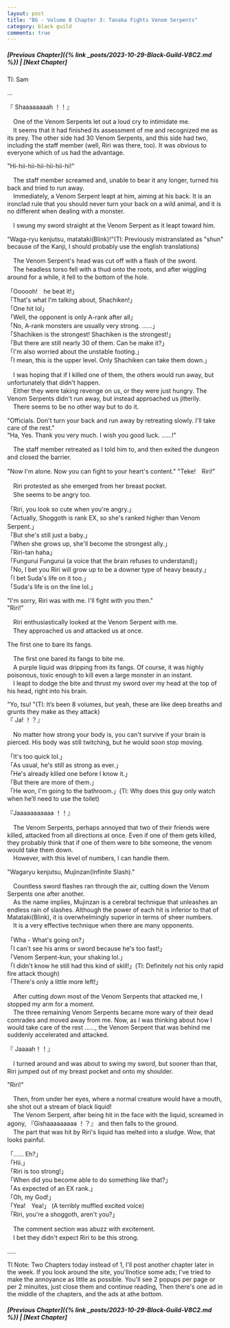```yaml
---
layout: post
title: "BG - Volume 8 Chapter 3: Tanaka Fights Venom Serpents"
category: black guild
comments: true
---
```


##### [Previous Chapter]({% link _posts/2023-10-29-Black-Guild-V8C2.md %}) \| [Next Chapter]



Tl: Sam

…


『 Shaaaaaaaah ！！』

　One of the Venom Serpents let out a loud cry to intimidate me.   
　It seems that it had finished its assessment of me and recognized me as its prey. The other side had 30 Venom Serpents, and this side had two, including the staff member (well, Riri was there, too). It was obvious to everyone which of us had the advantage.

"Hi-hii-hii-hii-hii-hii-hi!"

　The staff member screamed and, unable to bear it any longer, turned his back and tried to run away.   
　Immediately, a Venom Serpent leapt at him, aiming at his back. It is an ironclad rule that you should never turn your back on a wild animal, and it is no different when dealing with a monster.
<!--more-->

　I swung my sword straight at the Venom Serpent as it leapt toward him.

"Waga-ryu kenjutsu, matataki(Blink)!"(Tl: Previously mistranslated as "shun" because of the Kanji, I should probably use the english translations)

　The Venom Serpent's head was cut off with a flash of the sword.    
　The headless torso fell with a thud onto the roots, and after wiggling around for a while, it fell to the bottom of the hole.

「Oooooh!　he beat it!」   
「That's what I'm talking about, Shachiken!」  
「One hit lol」   
「Well, the opponent is only A-rank after all」   
「No, A-rank monsters are usually very strong. ......」   
「Shachiken is the strongest! Shachiken is the strongest!」   
「But there are still nearly 30 of them. Can he make it?」   
「I'm also worried about the unstable footing.」   
「I mean, this is the upper level. Only Shachiken can take them down.」

　I was hoping that if I killed one of them, the others would run away, but unfortunately that didn't happen.   
　Either they were taking revenge on us, or they were just hungry. The Venom Serpents didn't run away, but instead approached us jitterily.   
　There seems to be no other way but to do it.

"Officials. Don't turn your back and run away by retreating slowly. I'll take care of the rest."   
"Ha, Yes. Thank you very much. I wish you good luck. ......!"


　The staff member retreated as I told him to, and then exited the dungeon and closed the barrier.

"Now I'm alone. Now you can fight to your heart's content."
"Teke!　Riri!"

　Riri protested as she emerged from her breast pocket.   
　She seems to be angry too.

「Riri, you look so cute when you're angry.」   
「Actually, Shoggoth is rank EX, so she's ranked higher than Venom Serpent.」   
「But she's still just a baby.」   
「When she grows up, she'll become the strongest ally.」   
「Riri-tan haha」   
「Fungurui Fungurui (a voice that the brain refuses to understand)」   
「No, I bet you Riri will grow up to be a downer type of heavy beauty.」   
「I bet Suda's life on it too.」   
「Suda's life is on the line lol.」

"I'm sorry, Riri was with me. I'll fight with you then."   
"Riri!"

　Riri enthusiastically looked at the Venom Serpent with me.   
　They approached us and attacked us at once.

The first one to bare its fangs.

　The first one bared its fangs to bite me.   
　A purple liquid was dripping from its fangs. Of course, it was highly poisonous, toxic enough to kill even a large monster in an instant.   
　I leapt to dodge the bite and thrust my sword over my head at the top of his head, right into his brain.   

"Yo, tsu! "(Tl: It’s been 8 volumes, but yeah, these are like deep breaths and grunts they make as they attack)   
『 Ja! ！？』

　No matter how strong your body is, you can't survive if your brain is pierced. His body was still twitching, but he would soon stop moving.

 <div data-nat="424166"></div>

「It's too quick lol.」   
「As usual, he's still as strong as ever.」   
「He's already killed one before I know it.」   
「But there are more of them.」   
「He won, I'm going to the bathroom.」(Tl: Why does this guy only watch when he’ll need to  use the toilet)

『Jaaaaaaaaaaa ！！』

　The Venom Serpents, perhaps annoyed that two of their friends were killed, attacked from all directions at once. Even if one of them gets killed, they probably think that if one of them were to bite someone, the venom would take them down.   
　However, with this level of numbers, I can handle them.

"Wagaryu kenjutsu, Mujinzan(Infinite Slash)."

　Countless sword flashes ran through the air, cutting down the Venom Serpents one after another.   
　As the name implies, Mujinzan is a cerebral technique that unleashes an endless rain of slashes. Although the power of each hit is inferior to that of Matataki(Blink), it is overwhelmingly superior in terms of sheer numbers.   
　It is a very effective technique when there are many opponents.

「Wha - What's going on?」   
「I can't see his arms or sword because he's too fast!」   
「Venom Serpent-kun, your shaking lol.」   
「I didn't know he still had this kind of skill!」(Tl: Definitely not his only rapid fire attack though)   
「There's only a little more left!」

　After cutting down most of the Venom Serpents that attacked me, I stopped my arm for a moment.   
　The three remaining Venom Serpents became more wary of their dead comrades and moved away from me. Now, as I was thinking about how I would take care of the rest ......, the Venom Serpent that was behind me suddenly accelerated and attacked.

『 Jaaaah！！』

　I turned around and was about to swing my sword, but sooner than that, Riri jumped out of my breast pocket and onto my shoulder.

"Riri!"

　Then, from under her eyes, where a normal creature would have a mouth, she shot out a stream of black liquid!   
　The Venom Serpent, after being hit in the face with the liquid, screamed in agony, 『Gishaaaaaaaaa ！？』 and then falls to the ground.   
　The part that was hit by Riri's liquid has melted into a sludge. Wow, that looks painful.

「...... Eh?」   
「Hii.」   
「Riri is too strong!」   
「When did you become able to do something like that?」   
「As expected of an EX rank.」   
「Oh, my God!」   
「Yea!　Yea!」 (A terribly muffled excited voice)   
「Riri, you're a shoggoth, aren't you?」

　The comment section was abuzz with excitement.   
　I bet they didn't expect Riri to be this strong.


.....

Tl Note: Two Chapters today instead of 1, I'll post another chapter later in the week. If you look around the site, you'llnotice some ads; I've tried to make the annoyance as little as possible. You'll see 2 popups per page or per 2 minuites, just close them and continue reading, Then there's one ad in the middle of the chapters, and the ads at athe bottom.


##### [Previous Chapter]({% link _posts/2023-10-29-Black-Guild-V8C2.md %}) \| [Next Chapter]

